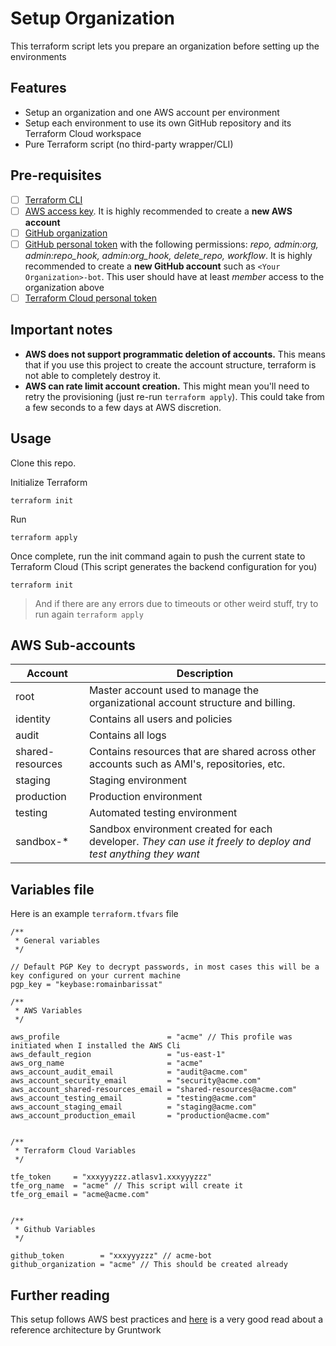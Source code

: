 # Setup Organization

This terraform script lets you prepare an organization before setting up the environments

## Features

- Setup an organization and one AWS account per environment
- Setup each environment to use its own GitHub repository and its Terraform Cloud workspace
- Pure Terraform script (no third-party wrapper/CLI)

## Pre-requisites

- [ ] [Terraform CLI](https://learn.hashicorp.com/terraform/getting-started/install.html)
- [ ] [AWS access key](https://console.aws.amazon.com/iam/home#/security_credentials). It is highly recommended to create a **new AWS account**
- [ ] [GitHub organization](https://github.com/account/organizations/new)
- [ ] [GitHub personal token](https://github.com/settings/tokens) with the following permissions: _repo, admin:org, admin:repo_hook, admin:org_hook, delete_repo, workflow_. It is highly recommended to create a **new GitHub account** such as `<Your Organization>-bot`. This user should have at least _member_ access to the organization above
- [ ] [Terraform Cloud personal token](https://app.terraform.io/app/settings/tokens)

## Important notes

- **AWS does not support programmatic deletion of accounts.** This means that if you use this project to create the account structure, terraform is not able to completely destroy it.
- **AWS can rate limit account creation.** This might mean you'll need to retry the provisioning (just re-run `terraform apply`). This could take from a few seconds to a few days at AWS discretion.

## Usage

Clone this repo.

Initialize Terraform

`terraform init`

Run

`terraform apply`

Once complete, run the init command again to push the current state to Terraform Cloud (This script generates the backend configuration for you)

`terraform init`

> And if there are any errors due to timeouts or other weird stuff, try to run again `terraform apply`

## AWS Sub-accounts

| Account          | Description                                                                                                    |
| ---------------- | -------------------------------------------------------------------------------------------------------------- |
| root             | Master account used to manage the organizational account structure and billing.                                |
| identity         | Contains all users and policies                                                                                |
| audit            | Contains all logs                                                                                              |
| shared-resources | Contains resources that are shared across other accounts such as AMI's, repositories, etc.                     |
| staging          | Staging environment                                                                                            |
| production       | Production environment                                                                                         |
| testing          | Automated testing environment                                                                                  |
| sandbox-\*       | Sandbox environment created for each developer. _They can use it freely to deploy and test anything they want_ |

## Variables file

Here is an example `terraform.tfvars` file

```hcl
/**
 * General variables
 */

// Default PGP Key to decrypt passwords, in most cases this will be a key configured on your current machine
pgp_key = "keybase:romainbarissat"

/**
 * AWS Variables
 */

aws_profile                        = "acme" // This profile was initiated when I installed the AWS Cli
aws_default_region                 = "us-east-1"
aws_org_name                       = "acme"
aws_account_audit_email            = "audit@acme.com"
aws_account_security_email         = "security@acme.com"
aws_account_shared-resources_email = "shared-resources@acme.com"
aws_account_testing_email          = "testing@acme.com"
aws_account_staging_email          = "staging@acme.com"
aws_account_production_email       = "production@acme.com"


/**
 * Terraform Cloud Variables
 */

tfe_token     = "xxxyyyzzz.atlasv1.xxxyyyzzz"
tfe_org_name  = "acme" // This script will create it
tfe_org_email = "acme@acme.com"


/**
 * Github Variables
 */

github_token        = "xxxyyyzzz" // acme-bot
github_organization = "acme" // This should be created already
```

## Further reading

This setup follows AWS best practices and [here](https://gruntwork.io/guides/foundations/how-to-configure-production-grade-aws-account-structure) is a very good read about a reference architecture by Gruntwork
